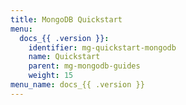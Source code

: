```yaml
---
title: MongoDB Quickstart
menu:
  docs_{{ .version }}:
    identifier: mg-quickstart-mongodb
    name: Quickstart
    parent: mg-mongodb-guides
    weight: 15
menu_name: docs_{{ .version }}
---
```


